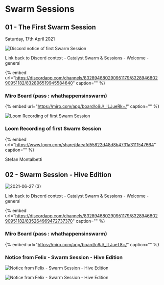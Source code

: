 # Swarm Sessions

## 01 - The First Swarm Session

Saturday, 17th April 2021

![Discord notice of first Swarm Session](https://user-images.githubusercontent.com/25156451/123556093-45660900-d781-11eb-8071-875f163170b7.png)

Link back to Discord context - Catalyst Swarm & Sessions - Welcome - general

{% embed url="https://discordapp.com/channels/832894680290951179/832894680290951182/832896519945584640" caption="" %}

### Miro Board \(pass : whathappensinswarm\)

{% embed url="https://miro.com/app/board/o9J\_lLJueRk=/" caption="" %}

![Loom Recording of first Swarm Session](https://user-images.githubusercontent.com/25156451/123557249-c1634f80-d787-11eb-91d4-5819e4f660d7.png)

### Loom Recording of first Swarm Session

{% embed url="https://www.loom.com/share/daeafd55822d48d8b4731a3111547664" caption="" %}

Stefan Montalbetti

## 02 - Swarm Session - Hive Edition

![2021-06-27 \(3\)](https://user-images.githubusercontent.com/25156451/123557604-bdd0c800-d789-11eb-923d-05a714227676.png)

Link back to Discord context - Catalyst Swarm & Sessions - Welcome - general

{% embed url="https://discordapp.com/channels/832894680290951179/832894680290951182/835264969472737370" caption="" %}

### Miro Board \(pass : whathappensinswarm\)

{% embed url="https://miro.com/app/board/o9J\_lLJueT8=/" caption="" %}

### Notice from Felix - Swarm Session - Hive Edition

![Notice from Felix - Swarm Session - Hive Edition](https://user-images.githubusercontent.com/25156451/123557769-be1d9300-d78a-11eb-9f9d-544182cce370.png)

![Notice from Felix - Swarm Session - Hive Edition](https://user-images.githubusercontent.com/25156451/123557777-c544a100-d78a-11eb-9a45-bb3f0cf4c9db.png)



